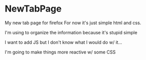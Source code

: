 # NewTabPage
My new tab page for firefox
For now it's just simple html and css. 

I'm using <table> to organize the information because it's stupid simple

I want to add JS but I don't know what I would do w/ it...

I'm going to make things more reactive w/ some CSS

